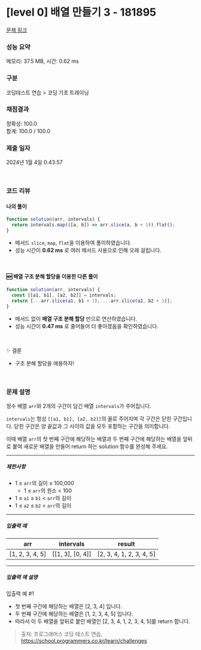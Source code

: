 # [level 0] 배열 만들기 3 - 181895

[문제 링크](https://school.programmers.co.kr/learn/courses/30/lessons/181895)

### 성능 요약

메모리: 37.5 MB, 시간: 0.62 ms

### 구분

코딩테스트 연습 > 코딩 기초 트레이닝

### 채점결과

정확성: 100.0<br/>합계: 100.0 / 100.0

### 제출 일자

2024년 1월 4일 0:43:57

<br>

### 코드 리뷰

#### 나의 풀이

```js
function solution(arr, intervals) {
  return intervals.map(([a, b]) => arr.slice(a, b + 1)).flat();
}
```

- 메서드 `slice`, `map`, `flat`을 이용하여 풀이하였습니다.
- 성능 시간이 **0.62 ms** 로 여러 메서드 사용으로 인해 오래 걸립니다.

<br>

#### 🆕 배열 구조 분해 할당을 이용한 다른 풀이

```js
function solution(arr, intervals) {
  const [[a1, b1], [a2, b2]] = intervals;
  return [...arr.slice(a1, b1 + 1), ...arr.slice(a2, b2 + 1)];
}
```

- 메서드 없이 **배열 구조 분해 할당** 만으로 연산하였습니다.
- 성능 시간이 **0.47 ms** 로 줄어들어 더 좋아졌음을 확인하였습니다.

<br>

✨ 결론

- 구조 분해 할당을 애용하자!

<br>

### 문제 설명

<p>정수 배열 <code>arr</code>와 2개의 구간이 담긴 배열 <code>intervals</code>가 주어집니다.</p>

<p><code>intervals</code>는 항상 <code>[[a1, b1], [a2, b2]]</code>의 꼴로 주어지며 각 구간은 닫힌 구간입니다. 닫힌 구간은 양 끝값과 그 사이의 값을 모두 포함하는 구간을 의미합니다.</p>

<p>이때 배열 <code>arr</code>의 첫 번째 구간에 해당하는 배열과 두 번째 구간에 해당하는 배열을 앞뒤로 붙여 새로운 배열을 만들어 return 하는 solution 함수를 완성해 주세요.</p>

<hr>

<h5>제한사항</h5>

<ul>
<li>1 ≤ <code>arr</code>의 길이 ≤ 100,000

<ul>
<li>1 ≤ <code>arr</code>의 원소 &lt; 100</li>
</ul></li>
<li>1 ≤ <code>a1</code> ≤ <code>b1</code> &lt; <code>arr</code>의 길이</li>
<li>1 ≤ <code>a2</code> ≤ <code>b2</code> &lt; <code>arr</code>의 길이</li>
</ul>

<hr>

<h5>입출력 예</h5>
<table class="table">
        <thead><tr>
<th>arr</th>
<th>intervals</th>
<th>result</th>
</tr>
</thead>
        <tbody><tr>
<td>[1, 2, 3, 4, 5]</td>
<td>[[1, 3], [0, 4]]</td>
<td>[2, 3, 4, 1, 2, 3, 4, 5]</td>
</tr>
</tbody>
      </table>
<hr>

<h5>입출력 예 설명</h5>

<p>입출력 예 #1</p>

<ul>
<li>첫 번째 구간에 해당하는 배열은 [2, 3, 4] 입니다.</li>
<li>두 번째 구간에 해당하는 배열은 [1, 2, 3, 4, 5] 입니다.</li>
<li>따라서 이 두 배열을 앞뒤로 붙인 배열인 [2, 3, 4, 1, 2, 3, 4, 5]를 return 합니다.</li>
</ul>

> 출처: 프로그래머스 코딩 테스트 연습, https://school.programmers.co.kr/learn/challenges
